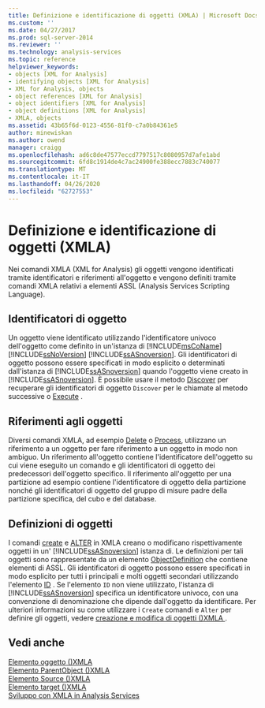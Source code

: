 ```yaml
---
title: Definizione e identificazione di oggetti (XMLA) | Microsoft Docs
ms.custom: ''
ms.date: 04/27/2017
ms.prod: sql-server-2014
ms.reviewer: ''
ms.technology: analysis-services
ms.topic: reference
helpviewer_keywords:
- objects [XML for Analysis]
- identifying objects [XML for Analysis]
- XML for Analysis, objects
- object references [XML for Analysis]
- object identifiers [XML for Analysis]
- object definitions [XML for Analysis]
- XMLA, objects
ms.assetid: 43b65f6d-0123-4556-81f0-c7a0b84361e5
author: minewiskan
ms.author: owend
manager: craigg
ms.openlocfilehash: ad6c8de47577eccd7797517c8080957d7afe1abd
ms.sourcegitcommit: 6fd8c1914de4c7ac24900fe388ecc7883c740077
ms.translationtype: MT
ms.contentlocale: it-IT
ms.lasthandoff: 04/26/2020
ms.locfileid: "62727553"
---
```

# <a name="defining-and-identifying-objects-xmla"></a>Definizione e identificazione di oggetti (XMLA)
  Nei comandi XMLA (XML for Analysis) gli oggetti vengono identificati tramite identificatori e riferimenti all'oggetto e vengono definiti tramite comandi XMLA relativi a elementi ASSL (Analysis Services Scripting Language).  
  
## <a name="object-identifiers"></a>Identificatori di oggetto  
 Un oggetto viene identificato utilizzando l'identificatore univoco dell'oggetto come definito in un'istanza di [!INCLUDE[msCoName](../../includes/msconame-md.md)] [!INCLUDE[ssNoVersion](../../includes/ssnoversion-md.md)] [!INCLUDE[ssASnoversion](../../includes/ssasnoversion-md.md)]. Gli identificatori di oggetto possono essere specificati in modo esplicito o determinati dall'istanza di [!INCLUDE[ssASnoversion](../../includes/ssasnoversion-md.md)] quando l'oggetto viene creato in [!INCLUDE[ssASnoversion](../../includes/ssasnoversion-md.md)]. È possibile usare il metodo [Discover](https://docs.microsoft.com/bi-reference/xmla/xml-elements-methods-discover) per recuperare gli identificatori di oggetto `Discover` per le chiamate al metodo successive o [Execute](https://docs.microsoft.com/bi-reference/xmla/xml-elements-methods-execute) .  
  
## <a name="object-references"></a>Riferimenti agli oggetti  
 Diversi comandi XMLA, ad esempio [Delete](https://docs.microsoft.com/bi-reference/xmla/xml-elements-commands/delete-element-xmla) o [Process](https://docs.microsoft.com/bi-reference/xmla/xml-elements-commands/process-element-xmla), utilizzano un riferimento a un oggetto per fare riferimento a un oggetto in modo non ambiguo. Un riferimento all'oggetto contiene l'identificatore dell'oggetto su cui viene eseguito un comando e gli identificatori di oggetto dei predecessori dell'oggetto specifico. Il riferimento all'oggetto per una partizione ad esempio contiene l'identificatore di oggetto della partizione nonché gli identificatori di oggetto del gruppo di misure padre della partizione specifica, del cubo e del database.  
  
## <a name="object-definitions"></a>Definizioni di oggetti  
 I comandi [create](https://docs.microsoft.com/bi-reference/xmla/xml-elements-commands/create-element-xmla) e [ALTER](https://docs.microsoft.com/bi-reference/xmla/xml-elements-commands/alter-element-xmla) in XMLA creano o modificano rispettivamente oggetti in un' [!INCLUDE[ssASnoversion](../../includes/ssasnoversion-md.md)] istanza di. Le definizioni per tali oggetti sono rappresentate da un elemento [ObjectDefinition](https://docs.microsoft.com/bi-reference/xmla/xml-elements-properties/objectdefinition-element-xmla) che contiene elementi di ASSL. Gli identificatori di oggetto possono essere specificati in modo esplicito per tutti i principali e molti oggetti secondari utilizzando l'elemento [ID](https://docs.microsoft.com/bi-reference/xmla/xml-elements-properties/id-element-xmla) . Se l'elemento `ID` non viene utilizzato, l'istanza di [!INCLUDE[ssASnoversion](../../includes/ssasnoversion-md.md)] specifica un identificatore univoco, con una convenzione di denominazione che dipende dall'oggetto da identificare. Per ulteriori informazioni su come utilizzare i `Create` comandi e `Alter` per definire gli oggetti, vedere [creazione e modifica di oggetti &#40;&#41;XMLA ](https://docs.microsoft.com/bi-reference/xmla/xml-elements-objects).  
  
## <a name="see-also"></a>Vedi anche  
 [Elemento oggetto &#40;&#41;XMLA](https://docs.microsoft.com/bi-reference/xmla/xml-elements-properties/object-element-xmla)   
 [Elemento ParentObject &#40;&#41;XMLA](https://docs.microsoft.com/bi-reference/xmla/xml-elements-properties/object-element-xmla)   
 [Elemento Source &#40;&#41;XMLA](https://docs.microsoft.com/bi-reference/xmla/xml-elements-properties/source-element-xmla)   
 [Elemento target &#40;&#41;XMLA](https://docs.microsoft.com/bi-reference/xmla/xml-elements-properties/target-element-xmla)   
 [Sviluppo con XMLA in Analysis Services](developing-with-xmla-in-analysis-services.md)  
  
  
